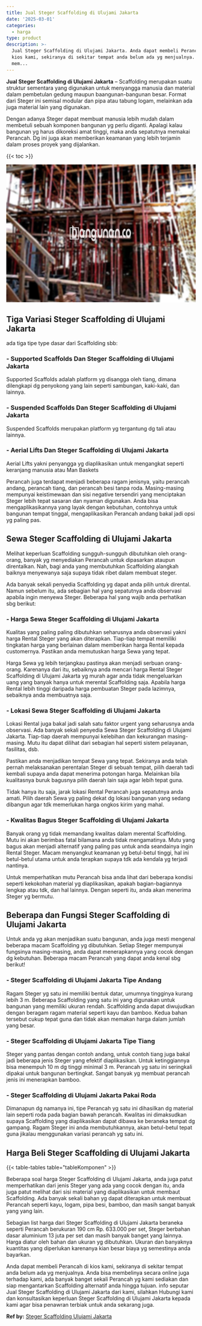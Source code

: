 ```yaml
---
title: Jual Steger Scaffolding di Ulujami Jakarta
date: '2025-03-01'
categories:
  - harga
type: product
description: >-
  Jual Steger Scaffolding di Ulujami Jakarta. Anda dapat membeli Perancah di
  kios kami, sekiranya di sekitar tempat anda belum ada yg menjualnya. Anda bisa
  mem...
---
```


**Jual Steger Scaffolding di Ulujami Jakarta** – Scaffolding merupakan suatu struktur sementara yang digunakan untuk menyangga manusia dan material dalam pembetulan gedung maupun baangunan-bangunan besar. Format dari Steger ini semisal modular dan pipa atau tabung logam, melainkan ada juga material lain yang digunakan.

Dengan adanya Steger dapat membuat manusia lebih mudah dalam membetuli sebuah komponen bangunan yg perlu diganti. Apalagi kalau bangunan yg harus dikoreksi amat tinggi, maka anda sepatutnya memakai Perancah. Dg ini juga akan memberikan keamanan yang lebih terjamin dalam proses proyek yang dijalankan.

{{< toc >}}

![Jual Steger Scaffolding di Ulujami Jakarta](/images/sewa-scaffolding-steger-10.png)

## Tiga Variasi Steger Scaffolding di Ulujami Jakarta

ada tiga tipe type dasar dari Scaffolding sbb:

### \- Supported Scaffolds Dan Steger Scaffolding di Ulujami Jakarta

Supported Scaffolds adalah platform yg disangga oleh tiang, dimana dilengkapi dg penyokong yang lain seperti sambungan, kaki-kaki, dan lainnya.

### \- Suspended Scaffolds Dan Steger Scaffolding di Ulujami Jakarta

Suspended Scaffolds merupakan platform yg tergantung dg tali atau lainnya.

### \- Aerial Lifts Dan Steger Scaffolding di Ulujami Jakarta

Aerial Lifts yakni penyangga yg diaplikasikan untuk mengangkat seperti keranjang manusia atau Man Baskets

Perancah juga terdapat menjadi beberapa ragam jenisnya, yaitu perancah andang, perancah tiang, dan perancah besi tanpa roda. Masing-masing mempunyai keistimewaan dan sisi negative tersendiri yang menciptakan Steger lebih tepat sasaran dan nyaman digunakan. Anda bisa mengaplikasikannya yang layak dengan kebutuhan, contohnya untuk bangunan tempat tinggal, mengaplikasikan Perancah andang bakal jadi opsi yg paling pas.

## Sewa Steger Scaffolding di Ulujami Jakarta

Melihat keperluan Scaffolding sungguh-sungguh dibutuhkan oleh orang-orang, banyak yg menyediakan Perancah untuk dipasarkan ataupun direntalkan. Nah, bagi anda yang membutuhkan Scaffolding alangkah baiknya menyewanya saja supaya tidak ribet dalam membuat steger.

Ada banyak sekali penyedia Scaffolding yg dapat anda pilih untuk dirental. Namun sebelum itu, ada sebagian hal yang sepatutnya anda observasi apabila ingin menyewa Steger. Beberapa hal yang wajib anda perhatikan sbg berikut:

### \- Harga Sewa Steger Scaffolding di Ulujami Jakarta

Kualitas yang paling paling dibutuhkan seharusnya anda observasi yakni harga Rental Steger yang akan diterapkan. Tiap-tiap tempat memiliki tingkatan harga yang berlainan dalam memberikan harga Rental kepada customernya. Pastikan anda memutuskan harga Sewa yang tepat.

Harga Sewa yg lebih terjangkau pastinya akan menjadi serbuan orang-orang. Karenanya dari itu, sebaiknya anda mencari harga Rental Steger Scaffolding di Ulujami Jakarta yg murah agar anda tidak mengeluarkan uang yang banyak hanya untuk merental Scaffolding saja. Apabila harga Rental lebih tinggi daripada harga pembuatan Steger pada lazimnya, sebaiknya anda membuatnya saja.

### \- Lokasi Sewa Steger Scaffolding di Ulujami Jakarta

Lokasi Rental juga bakal jadi salah satu faktor urgent yang seharusnya anda observasi. Ada banyak sekali penyedia Sewa Steger Scaffolding di Ulujami Jakarta. Tiap-tiap daerah mempunyai kelebihan dan kekurangan masing-masing. Mutu itu dapat dilihat dari sebagian hal seperti sistem pelayanan, fasilitas, dsb.

Pastikan anda menjadikan tempat Sewa yang tepat. Sekiranya anda telah pernah melaksanakan perentalan Steger di sebuah tempat, pilih daerah tadi kembali supaya anda dapat menerima potongan harga. Melainkan bila kualitasnya buruk bagusnya pilih daerah lain saja agar lebih tepat guna.

Tidak hanya itu saja, jarak lokasi Rental Perancah juga sepatutnya anda amati. Pilih daerah Sewa yg paling dekat dg lokasi bangunan yang sedang dibangun agar tdk memerlukan harga ongkos kirim yang mahal.

### \- Kwalitas Bagus Steger Scaffolding di Ulujami Jakarta

Banyak orang yg tidak memandang kwalitas dalam merental Scaffolding. Mutu ini akan berimbas fatal bilamana anda tidak mengamatinya. Mutu yang bagus akan menjadi alternatif yang paling pas untuk anda seandainya ingin Rental Steger. Macam menyangkut keamanan yg betul-betul tinggi, hal ini betul-betul utama untuk anda terapkan supaya tdk ada kendala yg terjadi nantinya.

Untuk memperhatikan mutu Perancah bisa anda lihat dari beberapa kondisi seperti kekokohan material yg diaplikasikan, apakah bagian-bagiannya lengkap atau tdk, dan hal lainnya. Dengan seperti itu, anda akan menerima Steger yg bermutu.

## Beberapa dan Fungsi Steger Scaffolding di Ulujami Jakarta

Untuk anda yg akan menjadikan suatu bangunan, anda juga mesti mengenal beberapa macam Scaffolding yg dibutuhkan. Setiap Steger mempunyai fungsinya masing-masing, anda dapat menerapkannya yang cocok dengan dg kebutuhan. Beberapa macam Perancah yang dapat anda kenal sbg berikut!

### \- Steger Scaffolding di Ulujami Jakarta Tipe Andang

Ragam Steger yg satu ini memiliki bentuk datar, umumnya tingginya kurang lebih 3 m. Beberapa Scaffolding yang satu ini yang digunakan untuk bangunan yang memiliki ukuran rendah. Scaffolding anda dapat diwujudkan dengan beragam ragam material seperti kayu dan bamboo. Kedua bahan tersebut cukup tepat guna dan tidak akan memakan harga dalam jumlah yang besar.

### \- Steger Scaffolding di Ulujami Jakarta Tipe Tiang

Steger yang pantas dengan contoh andang, untuk contoh tiang juga bakal jadi beberapa jenis Steger yang efektif diaplikasikan. Untuk ketinggiannya bisa menempuh 10 m dg tinggi minimal 3 m. Perancah yg satu ini seringkali dipakai untuk bangunan bertingkat. Sangat banyak yg membuat perancah jenis ini menerapkan bamboo.

### \- Steger Scaffolding di Ulujami Jakarta Pakai Roda

Dimanapun dg namanya ini, tipe Perancah yg satu ini dihasilkan dg material lain seperti roda pada bagian bawah perancah. Kwalitas ini dimaksudkan supaya Scaffolding yang diaplikasikan dapat dibawa ke beraneka tempat dg gampang. Ragam Steger ini anda membutuhkannya, akan betul-betul tepat guna jikalau menggunakan variasi perancah yg satu ini.

## Harga Beli Steger Scaffolding di Ulujami Jakarta

{{< table-tables table="tableKomponen" >}}

Beberapa soal harga Steger Scaffolding di Ulujami Jakarta, anda juga patut memperhatikan dari jenis Steger yang ada yang cocok dengan itu, anda juga patut melihat dari sisi material yang diaplikasikan untuk membaut Scaffolding. Ada banyak sekali bahan yg dapat diterapkan untuk membuat Perancah seperti kayu, logam, pipa besi, bamboo, dan masih sangat banyak yang yang lain.

Sebagian list harga dari Steger Scaffolding di Ulujami Jakarta beraneka seperti Perancah berukuran 190 cm Rp. 633.000 per set, Steger berbahan dasar aluminium 13 juta per set dan masih banyak banget yang lainnya. Harga diatur oleh bahan dan ukuran yg dibutuhkan. Ukuran dan banyaknya kuantitas yang diperlukan karenanya kian besar biaya yg semestinya anda bayarkan.

Anda dapat membeli Perancah di kios kami, sekiranya di sekitar tempat anda belum ada yg menjualnya. Anda bisa membelinya secara online juga terhadap kami, ada banyak banget sekali Perancah yg kami sediakan dan siap mengantarkan Scaffolding alternatif anda hingga tujuan. info seputar Jual Steger Scaffolding di Ulujami Jakarta dari kami, silahkan Hubungi kami dan konsultasikan keperluan Steger Scaffolding di Ulujami Jakarta kepada kami agar bisa penawran terbiak untuk anda sekarang juga.

**Ref by:** [Steger Scaffolding Ulujami Jakarta](https://id.wikipedia.org/wiki/Steger)
